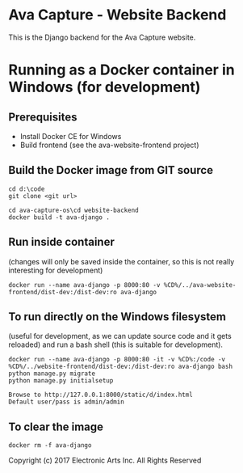 Ava Capture - Website Backend
=

This is the Django backend for the Ava Capture website.

Running as a Docker container in Windows (for development)
==

Prerequisites
-- 

* Install Docker CE for Windows
* Build frontend (see the ava-website-frontend project)

Build the Docker image from GIT source
--

    cd d:\code
    git clone <git url>

    cd ava-capture-os\cd website-backend
    docker build -t ava-django .

Run inside container 
--

(changes will only be saved inside the container, so this is not really interesting for development)

    docker run --name ava-django -p 8000:80 -v %CD%/../ava-website-frontend/dist-dev:/dist-dev:ro ava-django

To run directly on the Windows filesystem 
-- 

(useful for development, as we can update source code and it gets reloaded) and run a bash shell (this is suitable for development).

    docker run --name ava-django -p 8000:80 -it -v %CD%:/code -v %CD%/../website-frontend/dist-dev:/dist-dev:ro ava-django bash
    python manage.py migrate
    python manage.py initialsetup
    
    Browse to http://127.0.0.1:8000/static/d/index.html
    Default user/pass is admin/admin

To clear the image
--

    docker rm -f ava-django



Copyright (c) 2017 Electronic Arts Inc. All Rights Reserved
